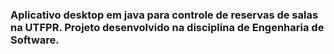 ### Aplicativo desktop em java para controle de reservas de salas na UTFPR. Projeto desenvolvido na disciplina de Engenharia de Software.
